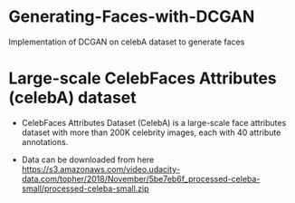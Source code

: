 # Generating-Faces-with-DCGAN
Implementation of DCGAN on celebA dataset to generate faces
# Large-scale CelebFaces Attributes (celebA) dataset
- CelebFaces Attributes Dataset (CelebA) is a large-scale face attributes dataset with more than 200K celebrity images, each with 40 attribute annotations.
* Data can be downloaded from here 
https://s3.amazonaws.com/video.udacity-data.com/topher/2018/November/5be7eb6f_processed-celeba-small/processed-celeba-small.zip

